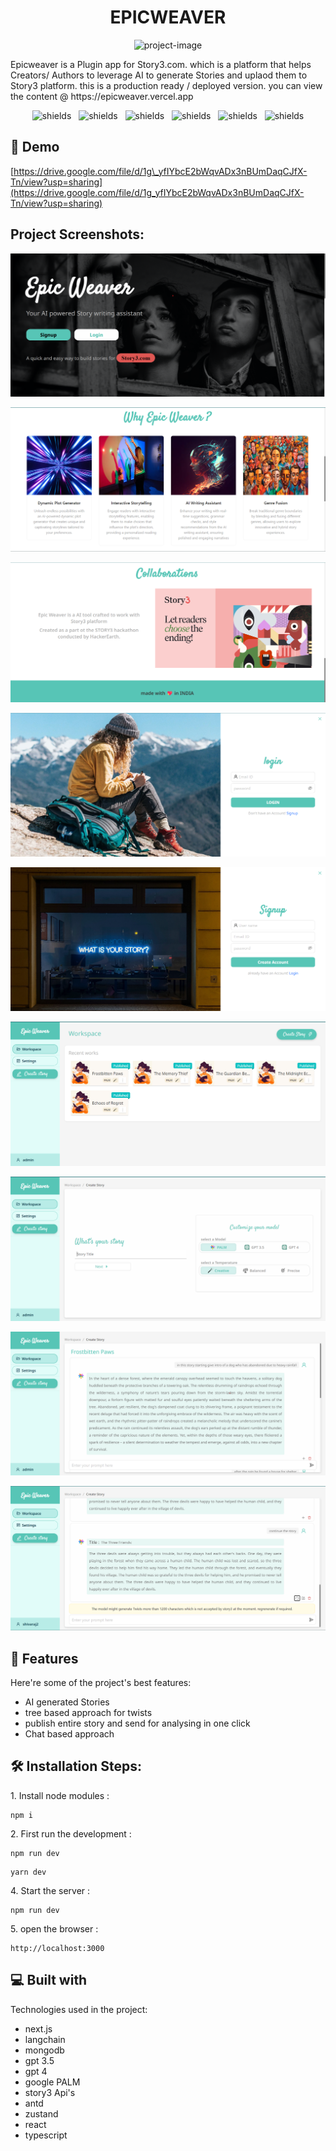 <h1 align="center" id="title">EPICWEAVER</h1>

<p align="center"><img src="https://socialify.git.ci/shivaraj65/epicweaver/image?language=1&amp;name=1&amp;owner=1&amp;stargazers=1&amp;theme=Dark" alt="project-image"></p>

<p id="description">Epicweaver is a Plugin app for Story3.com. which is a platform that helps Creators/ Authors to leverage AI to generate Stories and uplaod them to Story3 platform. this is a production ready / deployed version. you can view the content @ https://epicweaver.vercel.app</p>

<p align="center">
<img src="https://img.shields.io/badge/build-passing-brightgreen" alt="shields">  &nbsp;
<img src="https://img.shields.io/github/commit-activity/t/shivaraj65/epicweaver " alt="shields">  &nbsp;
<img src="https://img.shields.io/github/contributors/shivaraj65/epicweaver" alt="shields">  &nbsp;
<img src="https://img.shields.io/github/deployments/shivaraj65/epicweaver/production?label=PRODUCTION" alt="shields">  &nbsp;
<img src="https://img.shields.io/github/repo-size/shivaraj65/epicweaver" alt="shields">  &nbsp;
<img src="https://img.shields.io/github/package-json/v/shivaraj65/epicweaver/main" alt="shields"></p>

<h2>🚀 Demo</h2>

[https://drive.google.com/file/d/1g\_yfIYbcE2bWqvADx3nBUmDaqCJfX-Tn/view?usp=sharing](https://drive.google.com/file/d/1g_yfIYbcE2bWqvADx3nBUmDaqCJfX-Tn/view?usp=sharing)

<h2>Project Screenshots:</h2>

![landing_1](https://github.com/shivaraj65/epicweaver/blob/main/screenshots/landing_1.png?raw=true)

![landing_2](https://github.com/shivaraj65/epicweaver/blob/main/screenshots/landing_2.png?raw=true)

![landing_3](https://github.com/shivaraj65/epicweaver/blob/main/screenshots/landing_3.png?raw=true)

![login](https://github.com/shivaraj65/epicweaver/blob/main/screenshots/login.png?raw=true)

![signup](https://github.com/shivaraj65/epicweaver/blob/main/screenshots/signup.png?raw=true)

![workspace](https://github.com/shivaraj65/epicweaver/blob/main/screenshots/workspace.png?raw=true)

![create_1](https://github.com/shivaraj65/epicweaver/blob/main/screenshots/create_p1.png?raw=true)

![create_2](https://github.com/shivaraj65/epicweaver/blob/main/screenshots/create_p2.png?raw=true)

![create_3](https://github.com/shivaraj65/epicweaver/blob/main/screenshots/create_p3.png?raw=true)
  
  
<h2>🧐 Features</h2>

Here're some of the project's best features:

*   AI generated Stories
*   tree based approach for twists
*   publish entire story and send for analysing in one click
*   Chat based approach

<h2>🛠️ Installation Steps:</h2>

<p>1. Install node modules :</p>

```
npm i
```

<p>2. First run the development :</p>

```
npm run dev  
```

```
yarn dev
```

<p>4. Start the server :</p>

```
npm run dev
```

<p>5. open the browser :</p>

```
http://localhost:3000
```

  
  
<h2>💻 Built with</h2>

Technologies used in the project:

*   next.js
*   langchain
*   mongodb
*   gpt 3.5
*   gpt 4
*   google PALM
*   story3 Api's
*   antd
*   zustand
*   react
*   typescript